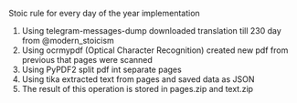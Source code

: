Stoic rule for every day of the year implementation
1. Using telegram-messages-dump downloaded translation till 230 day from @modern_stoicism 
2. Using ocrmypdf (Optical Character Recognition) created new pdf from previous that pages were scanned
3. Using PyPDF2 split pdf int separate pages
4. Using tika extracted text from pages and saved data as JSON
5. The result of this operation is stored in pages.zip and text.zip 